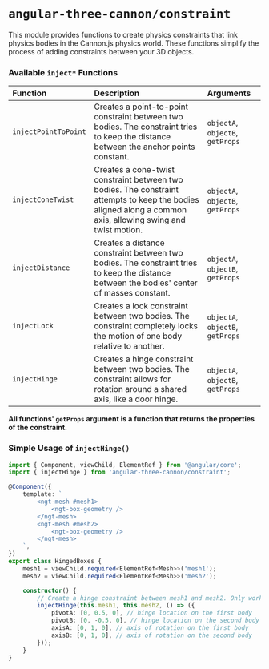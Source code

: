 # `angular-three-cannon/constraint`

This module provides functions to create physics constraints that link physics bodies in the Cannon.js physics world. These functions simplify the process of adding constraints between your 3D objects.

### Available `inject*` Functions

| Function             | Description                                                                                                                                                  | Arguments                        |
| :------------------- | :----------------------------------------------------------------------------------------------------------------------------------------------------------- | :------------------------------- |
| `injectPointToPoint` | Creates a point-to-point constraint between two bodies. The constraint tries to keep the distance between the anchor points constant.                        | `objectA`, `objectB`, `getProps` |
| `injectConeTwist`    | Creates a cone-twist constraint between two bodies. The constraint attempts to keep the bodies aligned along a common axis, allowing swing and twist motion. | `objectA`, `objectB`, `getProps` |
| `injectDistance`     | Creates a distance constraint between two bodies. The constraint tries to keep the distance between the bodies' center of masses constant.                   | `objectA`, `objectB`, `getProps` |
| `injectLock`         | Creates a lock constraint between two bodies. The constraint completely locks the motion of one body relative to another.                                    | `objectA`, `objectB`, `getProps` |
| `injectHinge`        | Creates a hinge constraint between two bodies. The constraint allows for rotation around a shared axis, like a door hinge.                                   | `objectA`, `objectB`, `getProps` |

**All functions' `getProps` argument is a function that returns the properties of the constraint.**

### Simple Usage of `injectHinge()`

```typescript
import { Component, viewChild, ElementRef } from '@angular/core';
import { injectHinge } from 'angular-three-cannon/constraint';

@Component({
	template: `
		<ngt-mesh #mesh1>
			<ngt-box-geometry />
		</ngt-mesh>
		<ngt-mesh #mesh2>
			<ngt-box-geometry />
		</ngt-mesh>
	`,
})
export class HingedBoxes {
	mesh1 = viewChild.required<ElementRef<Mesh>>('mesh1');
	mesh2 = viewChild.required<ElementRef<Mesh>>('mesh2');

	constructor() {
		// Create a hinge constraint between mesh1 and mesh2. Only works within <ngtc-physics>
		injectHinge(this.mesh1, this.mesh2, () => ({
			pivotA: [0, 0.5, 0], // hinge location on the first body
			pivotB: [0, -0.5, 0], // hinge location on the second body
			axisA: [0, 1, 0], // axis of rotation on the first body
			axisB: [0, 1, 0], // axis of rotation on the second body
		}));
	}
}
```
